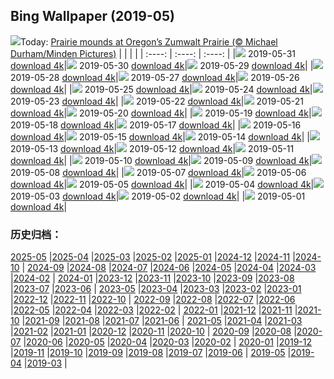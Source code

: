 ## Bing Wallpaper (2019-05)
![](http://cn.bing.com/th?id=OHR.ZumwaltPrairie_EN-US4220977516_UHD.jpg&w=1000)Today: [Prairie mounds at Oregon’s Zumwalt Prairie (© Michael Durham/Minden Pictures)](http://cn.bing.com/th?id=OHR.ZumwaltPrairie_EN-US4220977516_UHD.jpg)
|      |      |      |
| :----: | :----: | :----: |
|![](http://cn.bing.com/th?id=OHR.ZumwaltPrairie_EN-US4220977516_UHD.jpg&pid=hp&w=384&h=216&rs=1&c=4) 2019-05-31 [download 4k](http://cn.bing.com/th?id=OHR.ZumwaltPrairie_EN-US4220977516_UHD.jpg)|![](http://cn.bing.com/th?id=OHR.Manhattanhenge_EN-US4126401007_UHD.jpg&pid=hp&w=384&h=216&rs=1&c=4) 2019-05-30 [download 4k](http://cn.bing.com/th?id=OHR.Manhattanhenge_EN-US4126401007_UHD.jpg)|![](http://cn.bing.com/th?id=OHR.StravinskyFountain_EN-US4016192027_UHD.jpg&pid=hp&w=384&h=216&rs=1&c=4) 2019-05-29 [download 4k](http://cn.bing.com/th?id=OHR.StravinskyFountain_EN-US4016192027_UHD.jpg)|
|![](http://cn.bing.com/th?id=OHR.BeeWeek_EN-US3869000893_UHD.jpg&pid=hp&w=384&h=216&rs=1&c=4) 2019-05-28 [download 4k](http://cn.bing.com/th?id=OHR.BeeWeek_EN-US3869000893_UHD.jpg)|![](http://cn.bing.com/th?id=OHR.VVMWDC_EN-US3757796732_UHD.jpg&pid=hp&w=384&h=216&rs=1&c=4) 2019-05-27 [download 4k](http://cn.bing.com/th?id=OHR.VVMWDC_EN-US3757796732_UHD.jpg)|![](http://cn.bing.com/th?id=OHR.MarathonduMont_EN-US3655902624_UHD.jpg&pid=hp&w=384&h=216&rs=1&c=4) 2019-05-26 [download 4k](http://cn.bing.com/th?id=OHR.MarathonduMont_EN-US3655902624_UHD.jpg)|
|![](http://cn.bing.com/th?id=OHR.CapeMayWarbler_EN-US3460417256_UHD.jpg&pid=hp&w=384&h=216&rs=1&c=4) 2019-05-25 [download 4k](http://cn.bing.com/th?id=OHR.CapeMayWarbler_EN-US3460417256_UHD.jpg)|![](http://cn.bing.com/th?id=OHR.MalvarrosaSandSculpture_EN-US3310429769_UHD.jpg&pid=hp&w=384&h=216&rs=1&c=4) 2019-05-24 [download 4k](http://cn.bing.com/th?id=OHR.MalvarrosaSandSculpture_EN-US3310429769_UHD.jpg)|![](http://cn.bing.com/th?id=OHR.CuracaoTurtle_EN-US8979541301_UHD.jpg&pid=hp&w=384&h=216&rs=1&c=4) 2019-05-23 [download 4k](http://cn.bing.com/th?id=OHR.CuracaoTurtle_EN-US8979541301_UHD.jpg)|
|![](http://cn.bing.com/th?id=OHR.ElProblema_EN-US8844514995_UHD.jpg&pid=hp&w=384&h=216&rs=1&c=4) 2019-05-22 [download 4k](http://cn.bing.com/th?id=OHR.ElProblema_EN-US8844514995_UHD.jpg)|![](http://cn.bing.com/th?id=OHR.CRDelta_EN-US8781843892_UHD.jpg&pid=hp&w=384&h=216&rs=1&c=4) 2019-05-21 [download 4k](http://cn.bing.com/th?id=OHR.CRDelta_EN-US8781843892_UHD.jpg)|![](http://cn.bing.com/th?id=OHR.ChannelIslandFox_EN-US8681899783_UHD.jpg&pid=hp&w=384&h=216&rs=1&c=4) 2019-05-20 [download 4k](http://cn.bing.com/th?id=OHR.ChannelIslandFox_EN-US8681899783_UHD.jpg)|
|![](http://cn.bing.com/th?id=OHR.Ghyakar_EN-US8536444823_UHD.jpg&pid=hp&w=384&h=216&rs=1&c=4) 2019-05-19 [download 4k](http://cn.bing.com/th?id=OHR.Ghyakar_EN-US8536444823_UHD.jpg)|![](http://cn.bing.com/th?id=OHR.COAAS_EN-US8410479448_UHD.jpg&pid=hp&w=384&h=216&rs=1&c=4) 2019-05-18 [download 4k](http://cn.bing.com/th?id=OHR.COAAS_EN-US8410479448_UHD.jpg)|![](http://cn.bing.com/th?id=OHR.BicycleRelief_EN-US8199020679_UHD.jpg&pid=hp&w=384&h=216&rs=1&c=4) 2019-05-17 [download 4k](http://cn.bing.com/th?id=OHR.BicycleRelief_EN-US8199020679_UHD.jpg)|
|![](http://cn.bing.com/th?id=OHR.AbuSimbel_EN-US8101729875_UHD.jpg&pid=hp&w=384&h=216&rs=1&c=4) 2019-05-16 [download 4k](http://cn.bing.com/th?id=OHR.AbuSimbel_EN-US8101729875_UHD.jpg)|![](http://cn.bing.com/th?id=OHR.NordkappSun_EN-US7949875280_UHD.jpg&pid=hp&w=384&h=216&rs=1&c=4) 2019-05-15 [download 4k](http://cn.bing.com/th?id=OHR.NordkappSun_EN-US7949875280_UHD.jpg)|![](http://cn.bing.com/th?id=OHR.BlueCannes_EN-US7832673119_UHD.jpg&pid=hp&w=384&h=216&rs=1&c=4) 2019-05-14 [download 4k](http://cn.bing.com/th?id=OHR.BlueCannes_EN-US7832673119_UHD.jpg)|
|![](http://cn.bing.com/th?id=OHR.PineLogSP_EN-US7583399846_UHD.jpg&pid=hp&w=384&h=216&rs=1&c=4) 2019-05-13 [download 4k](http://cn.bing.com/th?id=OHR.PineLogSP_EN-US7583399846_UHD.jpg)|![](http://cn.bing.com/th?id=OHR.PipingPlover_EN-US7445293078_UHD.jpg&pid=hp&w=384&h=216&rs=1&c=4) 2019-05-12 [download 4k](http://cn.bing.com/th?id=OHR.PipingPlover_EN-US7445293078_UHD.jpg)|![](http://cn.bing.com/th?id=OHR.ZaanseSchans_EN-US7322815776_UHD.jpg&pid=hp&w=384&h=216&rs=1&c=4) 2019-05-11 [download 4k](http://cn.bing.com/th?id=OHR.ZaanseSchans_EN-US7322815776_UHD.jpg)|
|![](http://cn.bing.com/th?id=OHR.RailroadingTurntable_EN-US7125515038_UHD.jpg&pid=hp&w=384&h=216&rs=1&c=4) 2019-05-10 [download 4k](http://cn.bing.com/th?id=OHR.RailroadingTurntable_EN-US7125515038_UHD.jpg)|![](http://cn.bing.com/th?id=OHR.SerengetiZebra_EN-US5631881768_UHD.jpg&pid=hp&w=384&h=216&rs=1&c=4) 2019-05-09 [download 4k](http://cn.bing.com/th?id=OHR.SerengetiZebra_EN-US5631881768_UHD.jpg)|![](http://cn.bing.com/th?id=OHR.CurlingBonspiel_EN-US5566778028_UHD.jpg&pid=hp&w=384&h=216&rs=1&c=4) 2019-05-08 [download 4k](http://cn.bing.com/th?id=OHR.CurlingBonspiel_EN-US5566778028_UHD.jpg)|
|![](http://cn.bing.com/th?id=OHR.StMaryFalls_EN-US5506199151_UHD.jpg&pid=hp&w=384&h=216&rs=1&c=4) 2019-05-07 [download 4k](http://cn.bing.com/th?id=OHR.StMaryFalls_EN-US5506199151_UHD.jpg)|![](http://cn.bing.com/th?id=OHR.NCFireweed_EN-US5437463354_UHD.jpg&pid=hp&w=384&h=216&rs=1&c=4) 2019-05-06 [download 4k](http://cn.bing.com/th?id=OHR.NCFireweed_EN-US5437463354_UHD.jpg)|![](http://cn.bing.com/th?id=OHR.AmericanCulturalCapital_EN-US5366508467_UHD.jpg&pid=hp&w=384&h=216&rs=1&c=4) 2019-05-05 [download 4k](http://cn.bing.com/th?id=OHR.AmericanCulturalCapital_EN-US5366508467_UHD.jpg)|
|![](http://cn.bing.com/th?id=OHR.SkelligMichael_EN-US5274283608_UHD.jpg&pid=hp&w=384&h=216&rs=1&c=4) 2019-05-04 [download 4k](http://cn.bing.com/th?id=OHR.SkelligMichael_EN-US5274283608_UHD.jpg)|![](http://cn.bing.com/th?id=OHR.Waldplastik_EN-US5187306867_UHD.jpg&pid=hp&w=384&h=216&rs=1&c=4) 2019-05-03 [download 4k](http://cn.bing.com/th?id=OHR.Waldplastik_EN-US5187306867_UHD.jpg)|![](http://cn.bing.com/th?id=OHR.RuffLek_EN-US5125992277_UHD.jpg&pid=hp&w=384&h=216&rs=1&c=4) 2019-05-02 [download 4k](http://cn.bing.com/th?id=OHR.RuffLek_EN-US5125992277_UHD.jpg)|
|![](http://cn.bing.com/th?id=OHR.WisteriaTunnel_EN-US5042367365_UHD.jpg&pid=hp&w=384&h=216&rs=1&c=4) 2019-05-01 [download 4k](http://cn.bing.com/th?id=OHR.WisteriaTunnel_EN-US5042367365_UHD.jpg)|
### 历史归档：
[2025-05](/picture/2025-05/) |[2025-04](/picture/2025-04/) |[2025-03](/picture/2025-03/) |[2025-02](/picture/2025-02/) |[2025-01](/picture/2025-01/) |[2024-12](/picture/2024-12/) |[2024-11](/picture/2024-11/) |[2024-10](/picture/2024-10/) |
[2024-09](/picture/2024-09/) |[2024-08](/picture/2024-08/) |[2024-07](/picture/2024-07/) |[2024-06](/picture/2024-06/) |[2024-05](/picture/2024-05/) |[2024-04](/picture/2024-04/) |[2024-03](/picture/2024-03/) |[2024-02](/picture/2024-02/) |
[2024-01](/picture/2024-01/) |[2023-12](/picture/2023-12/) |[2023-11](/picture/2023-11/) |[2023-10](/picture/2023-10/) |[2023-09](/picture/2023-09/) |[2023-08](/picture/2023-08/) |[2023-07](/picture/2023-07/) |[2023-06](/picture/2023-06/) |
[2023-05](/picture/2023-05/) |[2023-04](/picture/2023-04/) |[2023-03](/picture/2023-03/) |[2023-02](/picture/2023-02/) |[2023-01](/picture/2023-01/) |[2022-12](/picture/2022-12/) |[2022-11](/picture/2022-11/) |[2022-10](/picture/2022-10/) |
[2022-09](/picture/2022-09/) |[2022-08](/picture/2022-08/) |[2022-07](/picture/2022-07/) |[2022-06](/picture/2022-06/) |[2022-05](/picture/2022-05/) |[2022-04](/picture/2022-04/) |[2022-03](/picture/2022-03/) |[2022-02](/picture/2022-02/) |
[2022-01](/picture/2022-01/) |[2021-12](/picture/2021-12/) |[2021-11](/picture/2021-11/) |[2021-10](/picture/2021-10/) |[2021-09](/picture/2021-09/) |[2021-08](/picture/2021-08/) |[2021-07](/picture/2021-07/) |[2021-06](/picture/2021-06/) |
[2021-05](/picture/2021-05/) |[2021-04](/picture/2021-04/) |[2021-03](/picture/2021-03/) |[2021-02](/picture/2021-02/) |[2021-01](/picture/2021-01/) |[2020-12](/picture/2020-12/) |[2020-11](/picture/2020-11/) |[2020-10](/picture/2020-10/) |
[2020-09](/picture/2020-09/) |[2020-08](/picture/2020-08/) |[2020-07](/picture/2020-07/) |[2020-06](/picture/2020-06/) |[2020-05](/picture/2020-05/) |[2020-04](/picture/2020-04/) |[2020-03](/picture/2020-03/) |[2020-02](/picture/2020-02/) |
[2020-01](/picture/2020-01/) |[2019-12](/picture/2019-12/) |[2019-11](/picture/2019-11/) |[2019-10](/picture/2019-10/) |[2019-09](/picture/2019-09/) |[2019-08](/picture/2019-08/) |[2019-07](/picture/2019-07/) |[2019-06](/picture/2019-06/) |
[2019-05](/picture/2019-05/) |[2019-04](/picture/2019-04/) |[2019-03](/picture/2019-03/) |
